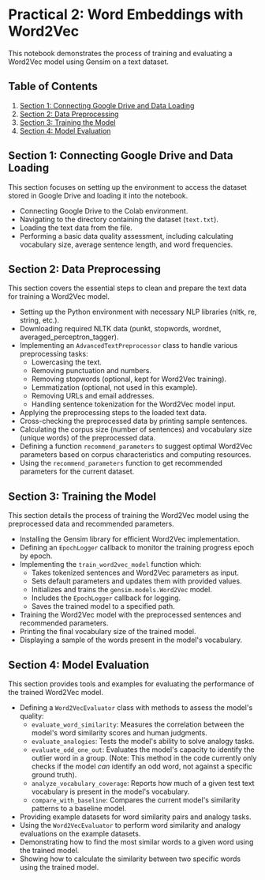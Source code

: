 # Practical 2: Word Embeddings with Word2Vec

This notebook demonstrates the process of training and evaluating a Word2Vec model using Gensim on a text dataset.

## Table of Contents

1.  [Section 1: Connecting Google Drive and Data Loading](#section-1-connecting-google-drive-and-data-loading)
2.  [Section 2: Data Preprocessing](#section-2-data-preprocessing)
3.  [Section 3: Training the Model](#section-3-training-the-model)
4.  [Section 4: Model Evaluation](#section-4-model-evaluation)

## Section 1: Connecting Google Drive and Data Loading

This section focuses on setting up the environment to access the dataset stored in Google Drive and loading it into the notebook.

-   Connecting Google Drive to the Colab environment.
-   Navigating to the directory containing the dataset (`text.txt`).
-   Loading the text data from the file.
-   Performing a basic data quality assessment, including calculating vocabulary size, average sentence length, and word frequencies.

## Section 2: Data Preprocessing

This section covers the essential steps to clean and prepare the text data for training a Word2Vec model.

-   Setting up the Python environment with necessary NLP libraries (nltk, re, string, etc.).
-   Downloading required NLTK data (punkt, stopwords, wordnet, averaged\_perceptron\_tagger).
-   Implementing an `AdvancedTextPreprocessor` class to handle various preprocessing tasks:
    -   Lowercasing the text.
    -   Removing punctuation and numbers.
    -   Removing stopwords (optional, kept for Word2Vec training).
    -   Lemmatization (optional, not used in this example).
    -   Removing URLs and email addresses.
    -   Handling sentence tokenization for the Word2Vec model input.
-   Applying the preprocessing steps to the loaded text data.
-   Cross-checking the preprocessed data by printing sample sentences.
-   Calculating the corpus size (number of sentences) and vocabulary size (unique words) of the preprocessed data.
-   Defining a function `recommend_parameters` to suggest optimal Word2Vec parameters based on corpus characteristics and computing resources.
-   Using the `recommend_parameters` function to get recommended parameters for the current dataset.

## Section 3: Training the Model

This section details the process of training the Word2Vec model using the preprocessed data and recommended parameters.

-   Installing the Gensim library for efficient Word2Vec implementation.
-   Defining an `EpochLogger` callback to monitor the training progress epoch by epoch.
-   Implementing the `train_word2vec_model` function which:
    -   Takes tokenized sentences and Word2Vec parameters as input.
    -   Sets default parameters and updates them with provided values.
    -   Initializes and trains the `gensim.models.Word2Vec` model.
    -   Includes the `EpochLogger` callback for logging.
    -   Saves the trained model to a specified path.
-   Training the Word2Vec model with the preprocessed sentences and recommended parameters.
-   Printing the final vocabulary size of the trained model.
-   Displaying a sample of the words present in the model's vocabulary.

## Section 4: Model Evaluation

This section provides tools and examples for evaluating the performance of the trained Word2Vec model.

-   Defining a `Word2VecEvaluator` class with methods to assess the model's quality:
    -   `evaluate_word_similarity`: Measures the correlation between the model's word similarity scores and human judgments.
    -   `evaluate_analogies`: Tests the model's ability to solve analogy tasks.
    -   `evaluate_odd_one_out`: Evaluates the model's capacity to identify the outlier word in a group. (Note: This method in the code currently only checks if the model *can* identify an odd word, not against a specific ground truth).
    -   `analyze_vocabulary_coverage`: Reports how much of a given test text vocabulary is present in the model's vocabulary.
    -   `compare_with_baseline`: Compares the current model's similarity patterns to a baseline model.
-   Providing example datasets for word similarity pairs and analogy tasks.
-   Using the `Word2VecEvaluator` to perform word similarity and analogy evaluations on the example datasets.
-   Demonstrating how to find the most similar words to a given word using the trained model.
-   Showing how to calculate the similarity between two specific words using the trained model.